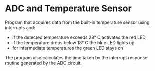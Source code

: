 # ADC and Temperature Sensor

Program that acquires data from the built-in temperature sensor using interrupts and:
* if the detected temperature exceeds 28° C activates the red LED
* if the temperature drops below 18° C the blue LED lights up
* for intermediate temperatures the green LED stays on

The program also calculates the time taken by the interrupt response routine generated by the ADC circuit.
